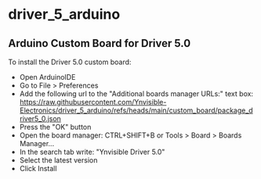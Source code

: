 # driver_5_arduino


## Arduino Custom Board for Driver 5.0

To install the Driver 5.0 custom board:

- Open ArduinoIDE
- Go to File > Preferences
- Add the following url to the "Additional boards manager URLs:" text box: https://raw.githubusercontent.com/Ynvisible-Electronics/driver_5_arduino/refs/heads/main/custom_board/package_driver5_0.json
- Press the "OK" button
- Open the board manager: CTRL+SHIFT+B or Tools > Board > Boards Manager...
- In the search tab write: "Ynvisible Driver 5.0"
- Select the latest version
- Click Install
